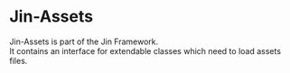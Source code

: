 # Jin-Assets

Jin-Assets is part of the Jin Framework.  
It contains an interface for extendable classes which need to load assets files.